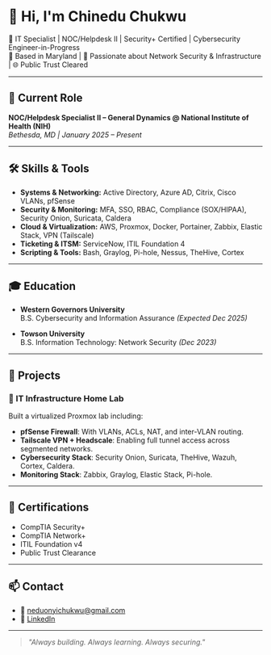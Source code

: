 # 👋 Hi, I'm Chinedu Chukwu

🎯 IT Specialist | NOC/Helpdesk II | Security+ Certified | Cybersecurity Engineer-in-Progress  
📍 Based in Maryland | 🧠 Passionate about Network Security & Infrastructure | 🌐 Public Trust Cleared

---

## 💼 Current Role
**NOC/Helpdesk Specialist II – General Dynamics @ National Institute of Health (NIH)**  
*Bethesda, MD | January 2025 – Present*

---

## 🛠️ Skills & Tools
- **Systems & Networking:** Active Directory, Azure AD, Citrix, Cisco VLANs, pfSense  
- **Security & Monitoring:** MFA, SSO, RBAC, Compliance (SOX/HIPAA), Security Onion, Suricata, Caldera  
- **Cloud & Virtualization:** AWS, Proxmox, Docker, Portainer, Zabbix, Elastic Stack, VPN (Tailscale)  
- **Ticketing & ITSM:** ServiceNow, ITIL Foundation 4  
- **Scripting & Tools:** Bash, Graylog, Pi-hole, Nessus, TheHive, Cortex  

---

## 🎓 Education
- **Western Governors University**  
  B.S. Cybersecurity and Information Assurance *(Expected Dec 2025)*

- **Towson University**  
  B.S. Information Technology: Network Security *(Dec 2023)*

---

## 🔧 Projects
### 🧪 IT Infrastructure Home Lab
Built a virtualized Proxmox lab including:
- **pfSense Firewall**: With VLANs, ACLs, NAT, and inter-VLAN routing.  
- **Tailscale VPN + Headscale**: Enabling full tunnel access across segmented networks.  
- **Cybersecurity Stack**: Security Onion, Suricata, TheHive, Wazuh, Cortex, Caldera.  
- **Monitoring Stack**: Zabbix, Graylog, Elastic Stack, Pi-hole.

---

## 🧩 Certifications
- CompTIA Security+  
- CompTIA Network+  
- ITIL Foundation v4  
- Public Trust Clearance

---

## 📫 Contact
- 📧 neduonyichukwu@gmail.com  
- 💼 [LinkedIn](https://www.linkedin.com/in/chinedu-chukwu-83a9a7214/)

---

> *"Always building. Always learning. Always securing."*
